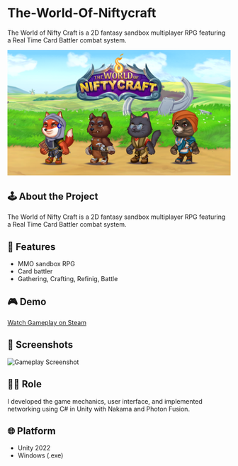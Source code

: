 # The-World-Of-Niftycraft
The World of Nifty Craft is a 2D fantasy sandbox multiplayer RPG featuring a Real Time Card Battler combat system.

![Screenshot](Screenshot.jpg)

## 🕹️ About the Project
The World of Nifty Craft is a 2D fantasy sandbox multiplayer RPG featuring a Real Time Card Battler combat system.

## 🔧 Features
- MMO sandbox RPG
- Card battler
- Gathering, Crafting, Refinig, Battle

## 🎮 Demo
[Watch Gameplay on Steam](https://store.steampowered.com/app/2438410/The_World_of_Nifty_Craft/)

## 📸 Screenshots
![Gameplay Screenshot](niftycraft_demo.gif)

## 👨‍💻 Role
I developed the game mechanics, user interface, and implemented networking using C# in Unity with Nakama and Photon Fusion.

## 🌐 Platform
- Unity 2022
- Windows (.exe)
